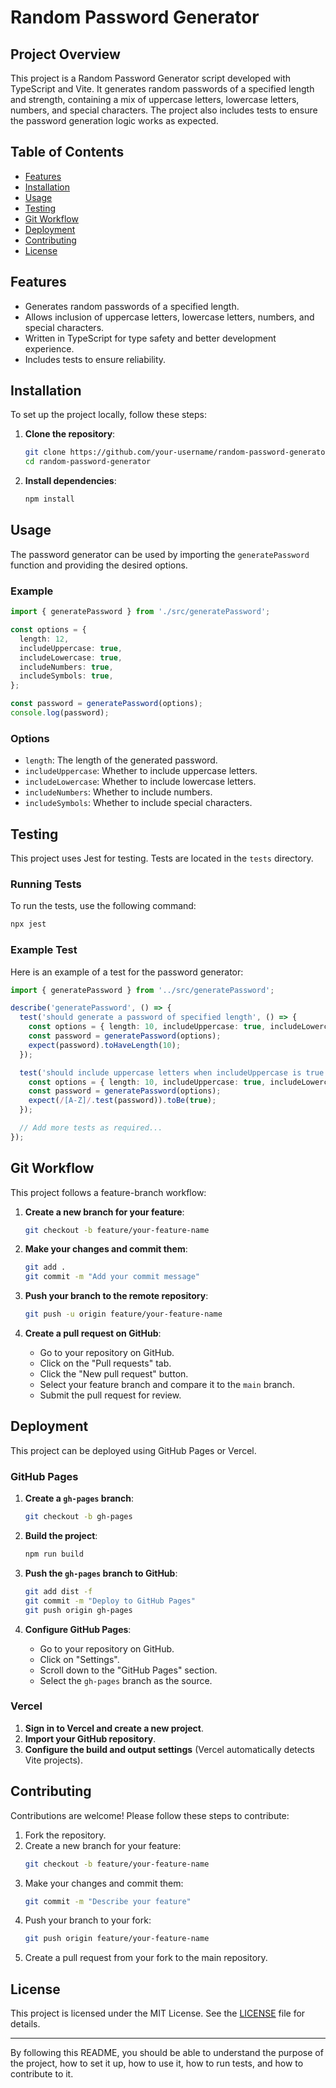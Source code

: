 # Random Password Generator

## Project Overview

This project is a Random Password Generator script developed with TypeScript and Vite. It generates random passwords of a specified length and strength, containing a mix of uppercase letters, lowercase letters, numbers, and special characters. The project also includes tests to ensure the password generation logic works as expected.

## Table of Contents

- [Features](#features)
- [Installation](#installation)
- [Usage](#usage)
- [Testing](#testing)
- [Git Workflow](#git-workflow)
- [Deployment](#deployment)
- [Contributing](#contributing)
- [License](#license)

## Features

- Generates random passwords of a specified length.
- Allows inclusion of uppercase letters, lowercase letters, numbers, and special characters.
- Written in TypeScript for type safety and better development experience.
- Includes tests to ensure reliability.

## Installation

To set up the project locally, follow these steps:

1. **Clone the repository**:
   ```sh
   git clone https://github.com/your-username/random-password-generator.git
   cd random-password-generator
   ```

2. **Install dependencies**:
   ```sh
   npm install
   ```

## Usage

The password generator can be used by importing the `generatePassword` function and providing the desired options.

### Example

```typescript
import { generatePassword } from './src/generatePassword';

const options = {
  length: 12,
  includeUppercase: true,
  includeLowercase: true,
  includeNumbers: true,
  includeSymbols: true,
};

const password = generatePassword(options);
console.log(password);
```

### Options

- `length`: The length of the generated password.
- `includeUppercase`: Whether to include uppercase letters.
- `includeLowercase`: Whether to include lowercase letters.
- `includeNumbers`: Whether to include numbers.
- `includeSymbols`: Whether to include special characters.

## Testing

This project uses Jest for testing. Tests are located in the `tests` directory.

### Running Tests

To run the tests, use the following command:

```sh
npx jest
```

### Example Test

Here is an example of a test for the password generator:

```typescript
import { generatePassword } from '../src/generatePassword';

describe('generatePassword', () => {
  test('should generate a password of specified length', () => {
    const options = { length: 10, includeUppercase: true, includeLowercase: true, includeNumbers: true, includeSymbols: true };
    const password = generatePassword(options);
    expect(password).toHaveLength(10);
  });

  test('should include uppercase letters when includeUppercase is true', () => {
    const options = { length: 10, includeUppercase: true, includeLowercase: false, includeNumbers: false, includeSymbols: false };
    const password = generatePassword(options);
    expect(/[A-Z]/.test(password)).toBe(true);
  });

  // Add more tests as required...
});
```

## Git Workflow

This project follows a feature-branch workflow:

1. **Create a new branch for your feature**:
   ```sh
   git checkout -b feature/your-feature-name
   ```

2. **Make your changes and commit them**:
   ```sh
   git add .
   git commit -m "Add your commit message"
   ```

3. **Push your branch to the remote repository**:
   ```sh
   git push -u origin feature/your-feature-name
   ```

4. **Create a pull request on GitHub**:
   - Go to your repository on GitHub.
   - Click on the "Pull requests" tab.
   - Click the "New pull request" button.
   - Select your feature branch and compare it to the `main` branch.
   - Submit the pull request for review.

## Deployment

This project can be deployed using GitHub Pages or Vercel.

### GitHub Pages

1. **Create a `gh-pages` branch**:
   ```sh
   git checkout -b gh-pages
   ```

2. **Build the project**:
   ```sh
   npm run build
   ```

3. **Push the `gh-pages` branch to GitHub**:
   ```sh
   git add dist -f
   git commit -m "Deploy to GitHub Pages"
   git push origin gh-pages
   ```

4. **Configure GitHub Pages**:
   - Go to your repository on GitHub.
   - Click on "Settings".
   - Scroll down to the "GitHub Pages" section.
   - Select the `gh-pages` branch as the source.

### Vercel

1. **Sign in to Vercel and create a new project**.
2. **Import your GitHub repository**.
3. **Configure the build and output settings** (Vercel automatically detects Vite projects).

## Contributing

Contributions are welcome! Please follow these steps to contribute:

1. Fork the repository.
2. Create a new branch for your feature:
   ```sh
   git checkout -b feature/your-feature-name
   ```
3. Make your changes and commit them:
   ```sh
   git commit -m "Describe your feature"
   ```
4. Push your branch to your fork:
   ```sh
   git push origin feature/your-feature-name
   ```
5. Create a pull request from your fork to the main repository.

## License

This project is licensed under the MIT License. See the [LICENSE](LICENSE) file for details.

---

By following this README, you should be able to understand the purpose of the project, how to set it up, how to use it, how to run tests, and how to contribute to it.
